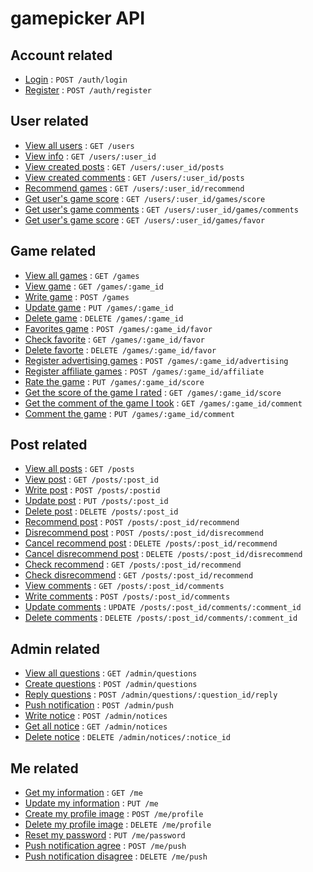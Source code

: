 # gamepicker API

## Account related

* [Login](documents/auth/login.json) : `POST /auth/login`
* [Register](documents/auth/register.json) : `POST /auth/register`

## User related

* [View all users](documents/users/all.json) : `GET /users`
* [View info](documents/users/read.md) : `GET /users/:user_id`
* [View created posts](documents/users/posts.md) : `GET /users/:user_id/posts`
* [View created comments](documents/users/comments.md) : `GET /users/:user_id/posts`
* [Recommend games](documents/users/recommend.md) : `GET /users/:user_id/recommend`
* [Get user's game score](documents/users/games/score/read.json) : `GET /users/:user_id/games/score`
* [Get user's game comments](documents/users/games/comments/read.json) : `GET /users/:user_id/games/comments`
* [Get user's game score](documents/users/games/favor/read.json) : `GET /users/:user_id/games/favor`


## Game related

* [View all games](documents/games/all.md) : `GET /games`
* [View game](documents/games/read.md) : `GET /games/:game_id`
* [Write game](documents/games/create.md) : `POST /games`
* [Update game](documents/games/update.md) : `PUT /games/:game_id`
* [Delete game](documents/games/delete.md) : `DELETE /games/:game_id`
* [Favorites game](documents/games/favor/create.md) : `POST /games/:game_id/favor`
* [Check favorite](documents/games/favor/read.md) : `GET /games/:game_id/favor`
* [Delete favorte](documents/games/favor/delete.md) : `DELETE /games/:game_id/favor`
* [Register advertising games](documents/games/advertising.md) : `POST /games/:game_id/advertising`
* [Register affiliate games](documents/games/affiliate.md) : `POST /games/:game_id/affiliate`
* [Rate the game](documents/games/score/create.json) : `PUT /games/:game_id/score`
* [Get the score of the game I rated](documents/games/score/read.json) : `GET /games/:game_id/score`
* [Get the comment of the game I took](documents/games/score/read.json) : `GET /games/:game_id/comment`
* [Comment the game](documents/games/comment/create.json) : `PUT /games/:game_id/comment`

## Post related 

* [View all posts](documents/posts/all.md) : `GET /posts`
* [View post](documents/posts/read.md) : `GET /posts/:post_id`
* [Write post](documents/posts/write.md) : `POST /posts/:postid`
* [Update post](documents/posts/update.md) : `PUT /posts/:post_id`
* [Delete post](documents/posts/delete.md) : `DELETE /posts/:post_id`
* [Recommend post](documents/posts/recommends/create.json) : `POST /posts/:post_id/recommend`
* [Disrecommend post](documents/posts/disrecommends/create.json) : `POST /posts/:post_id/disrecommend`
* [Cancel recommend post](documents/posts/recommends/delete.json) : `DELETE /posts/:post_id/recommend`
* [Cancel disrecommend post](documents/posts/disrecommends/delete.json) : `DELETE /posts/:post_id/disrecommend`
* [Check recommend](documents/posts/recommends/read.json) : `GET /posts/:post_id/recommend`
* [Check disrecommend](documents/posts/disrecommends/read.json) : `GET /posts/:post_id/recommend`
* [View comments](documents/posts/comments/read.md) : `GET /posts/:post_id/comments`
* [Write comments](documents/posts/comments/create.md) : `POST /posts/:post_id/comments`
* [Update comments](documents/posts/comments/update.md) : `UPDATE /posts/:post_id/comments/:comment_id`
* [Delete comments](documents/posts/comments/delete.md) : `DELETE /posts/:post_id/comments/:comment_id`

## Admin related

* [View all questions](documents/admin/questions/read.json) : `GET /admin/questions`
* [Create questions](documents/admin/questions/create.json) : `POST /admin/questions`
* [Reply questions](documents/admin/questions/reply/create.json) : `POST /admin/questions/:question_id/reply`
* [Push notification](documents/admin/push/create.json) : `POST /admin/push`
* [Write notice](documents/admin/notice/create.json) : `POST /admin/notices`
* [Get all notice](documents/admin/notice/read.json) : `GET /admin/notices`
* [Delete notice](documents/admin/notice/delete.json) : `DELETE /admin/notices/:notice_id`

## Me related

* [Get my information](documents/me/read.json) : `GET /me`
* [Update my information](documents/me/update.json) : `PUT /me`
* [Create my profile image](documents/me/profile/create.json) : `POST /me/profile`
* [Delete my profile image](documents/me/profile/delete.json) : `DELETE /me/profile`
* [Reset my password](documents/me/password/update.json) : `PUT /me/password`
* [Push notification agree](documents/me/push/create.json) : `POST /me/push`
* [Push notification disagree](documents/me/push/delete.json) : `DELETE /me/push`